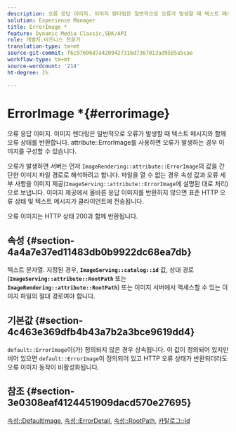 ```yaml
---
description: 오류 응답 이미지. 이미지 렌더링은 일반적으로 오류가 발생할 때 텍스트 메시지와 함께 오류 상태를 반환합니다. attribute ErrorImage를 사용하면 오류 발생 시 이미지 구성이 가능합니다.
solution: Experience Manager
title: ErrorImage *
feature: Dynamic Media Classic,SDK/API
role: 개발자,비즈니스 전문가
translation-type: tm+mt
source-git-commit: f6c97606d7a4209427316d7367013ad9585a5cae
workflow-type: tm+mt
source-wordcount: '214'
ht-degree: 1%

---
```



# ErrorImage *{#errorimage}

오류 응답 이미지. 이미지 렌더링은 일반적으로 오류가 발생할 때 텍스트 메시지와 함께 오류 상태를 반환합니다. attribute::ErrorImage를 사용하면 오류가 발생하는 경우 이미지를 구성할 수 있습니다.

오류가 발생하면 서버는 먼저 `ImageRendering::attribute::ErrorImage`의 값을 간단한 이미지 파일 경로로 해석하려고 합니다. 파일을 열 수 없는 경우 속성 값과 오류 세부 사항을 이미지 제공(`ImageServing::attribute::ErrorImage`에 설명된 대로 처리)으로 보냅니다. 이미지 제공에서 올바른 응답 이미지를 반환하지 않으면 표준 HTTP 오류 상태 및 텍스트 메시지가 클라이언트에 전송됩니다.

오류 이미지는 HTTP 상태 200과 함께 반환됩니다.

## 속성 {#section-4a4a7e37ed11483db0b9922dc68ea7db}

텍스트 문자열. 지정된 경우, **`ImageServing::catalog::id`** 값, 상대 경로(**`ImageServing::attribute::RootPath`** 또는 **`ImageRendering::attribute::RootPath`**) 또는 이미지 서버에서 액세스할 수 있는 이미지 파일의 절대 경로여야 합니다.

## 기본값 {#section-4c463e369dfb4b43a7b2a3bce9619dd4}

`default::ErrorImage`이(가) 정의되지 않은 경우 상속됩니다. 이 값이 정의되어 있지만 비어 있으면 `default::ErrorImage`이 정의되어 있고 HTTP 오류 상태가 반환되더라도 오류 이미지 동작이 비활성화됩니다.

## 참조 {#section-3e0308eaf4124451909dacd570e27695}

[속성::DefaultImage](../../../../../ir-api/material-cat/image-rendering-api-ref/c-ir-material-catalog/c-ir-attributes-reference/r-ir-defaultpix.md#reference-102c98f9b5d24d2aaaeb756653fb0e6f),  [속성::ErrorDetail](../../../../../ir-api/material-cat/image-rendering-api-ref/c-ir-material-catalog/c-ir-attributes-reference/r-ir-errordetail.md#reference-123b56eed6cf49cea6e0490672b7c53b),  [속성::RootPath](../../../../../ir-api/material-cat/image-rendering-api-ref/c-ir-material-catalog/c-ir-attributes-reference/r-ir-rootpath.md#reference-a4d7c96b62e14fcbad1740c702f160f3),  [카탈로그::Id](../../../../../ir-api/material-cat/image-rendering-api-ref/c-ir-material-catalog/c-ir-material-data-reference/r-ir-id.md#reference-cba2a53a952e403fb57a4e8569f9cf85)
